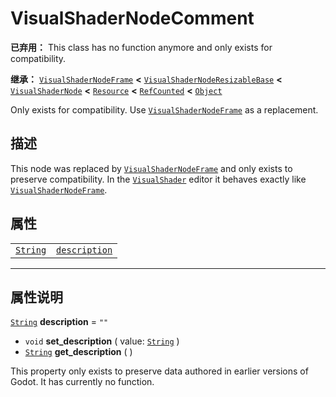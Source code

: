 <!-- ⚠ 请勿编辑本文件 ⚠ -->
<!-- 本文档使用脚本从 WeDot 引擎源码仓库生成。 -->
<!-- 生成脚本：https://github.com/WeDot-Engine/WeDot/tree/master/doc/tools/make_md.py； -->
<!-- 原文件：https://github.com/WeDot-Engine/WeDot/tree/master/doc/classes/VisualShaderNodeComment.xml。 -->

<div id="_class_visualshadernodecomment"></div>

# VisualShaderNodeComment

**已弃用：** This class has no function anymore and only exists for compatibility.

**继承：** [`VisualShaderNodeFrame`](class_visualshadernodeframe.md) **<** [`VisualShaderNodeResizableBase`](class_visualshadernoderesizablebase.md) **<** [`VisualShaderNode`](class_visualshadernode.md) **<** [`Resource`](class_resource.md) **<** [`RefCounted`](class_refcounted.md) **<** [`Object`](class_object.md)

Only exists for compatibility. Use [`VisualShaderNodeFrame`](class_visualshadernodeframe.md) as a replacement.

## 描述

This node was replaced by [`VisualShaderNodeFrame`](class_visualshadernodeframe.md) and only exists to preserve compatibility. In the [`VisualShader`](class_visualshader.md) editor it behaves exactly like [`VisualShaderNodeFrame`](class_visualshadernodeframe.md).

## 属性

|||
|:-:|:--|
| [`String`](class_string.md) | [`description`](class_visualshadernodecomment.md#class_visualshadernodecomment_property_description) | ``""`` |

<!-- rst-class:: classref-section-separator -->

---

## 属性说明

<div id="_class_visualshadernodecomment_property_description"></div>

[`String`](class_string.md) **description** = ``""`` <div id="class_visualshadernodecomment_property_description"></div>

- `void` **set_description** ( value: [`String`](class_string.md) )
- [`String`](class_string.md) **get_description** ( )

This property only exists to preserve data authored in earlier versions of Godot. It has currently no function.

[^virtual]: 本方法通常需要用户覆盖才能生效。
[^const]: 本方法无副作用，不会修改该实例的任何成员变量。
[^vararg]: 本方法除了能接受在此处描述的参数外，还能够继续接受任意数量的参数。
[^constructor]: 本方法用于构造某个类型。
[^static]: 调用本方法无需实例，可直接使用类名进行调用。
[^operator]: 本方法描述的是使用本类型作为左操作数的有效运算符。
[^bitfield]: 这个值是由下列位标志构成位掩码的整数。
[^void]: 无返回值。
